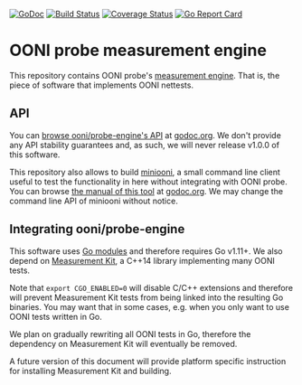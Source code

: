 [![GoDoc](https://godoc.org/github.com/ooni/probe-engine?status.svg)](https://godoc.org/github.com/ooni/probe-engine) [![Build Status](https://travis-ci.org/ooni/probe-engine.svg?branch=master)](https://travis-ci.org/ooni/probe-engine) [![Coverage Status](https://coveralls.io/repos/github/ooni/probe-engine/badge.svg?branch=master)](https://coveralls.io/github/ooni/probe-engine?branch=master) [![Go Report Card](https://goreportcard.com/badge/github.com/ooni/probe-engine)](https://goreportcard.com/report/github.com/ooni/probe-engine)

# OONI probe measurement engine

This repository contains OONI probe's [measurement engine](
https://github.com/ooni/spec/tree/master/probe#engine). That is, the
piece of software that implements OONI nettests.

## API

You can [browse ooni/probe-engine's API](
https://godoc.org/github.com/ooni/probe-engine?status.svg)
at [godoc.org](https://godoc.org/). We don't provide any API
stability guarantees and, as such, we will never release v1.0.0
of this software.

This repository also allows to build [miniooni](cmd/miniooni), a
small command line client useful to test the functionality in here
without integrating with OONI probe. You can browse [the manual
of this tool](
https://godoc.org/github.com/ooni/probe-engine/cmd/miniooni)
at [godoc.org](https://godoc.org/). We may change the command line
API of miniooni without notice.

## Integrating ooni/probe-engine

This software uses [Go modules](https://github.com/golang/go/wiki/Modules)
and therefore requires Go v1.11+. We also depend on [Measurement Kit](
https://github.com/measurement-kit/measurement-kit), a C++14 library
implementing many OONI tests.

Note that `export CGO_ENABLED=0` will disable C/C++ extensions and
therefore will prevent Measurement Kit tests from being linked into
the resulting Go binaries. You may want that in some cases, e.g. when
you only want to use OONI tests written in Go.

We plan on gradually rewriting all OONI tests in Go, therefore the
dependency on Measurement Kit will eventually be removed.

A future version of this document will provide platform specific
instruction for installing Measurement Kit and building.
